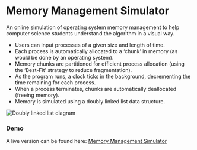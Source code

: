 # Memory Management Simulator
An online simulation of operating system memory management to help computer science students understand the algorithm in a visual way.

* Users can input processes of a given size and length of time.
* Each process is automatically allocated to a ‘chunk’ in memory (as would be
done by an operating system).
* Memory chunks are partitioned for efficient process allocation (using the
‘Best-Fit’ strategy to reduce fragmentation).
* As the program runs, a clock ticks in the background, decrementing the time
remaining for each process.
* When a process terminates, chunks are automatically deallocated (freeing
memory).
* Memory is simulated using a doubly linked list data structure.

![Doubly linked list diagram](http://i.imgur.com/muMyi6A.jpg)

### Demo
A live version can be found here:
[Memory Management Simulator](http://jamiegoodson.uk/projects/memory-management-simulator/)
